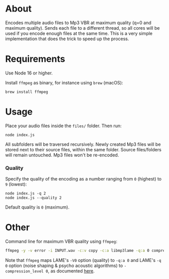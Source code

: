 # About

Encodes multiple audio files to Mp3 VBR at maximum quality (q=0 and maximum quality). Sends each file to a different thread, so all cores will be used if you encode enough files at the same time. This is a very simple implementation that does the trick to speed up the process.

# Requirements

Use Node 16 or higher.

Install `ffmpeg` as binary, for instance using `brew` (macOS):

```shell
brew install ffmpeg
```

# Usage

Place your audio files inside the `files/` folder. Then run:

```shell
node index.js
```

All subfolders will be traversed recursively. Newly created Mp3 files will be stored next to their source files, within the same folder. Source files/folders will remain untouched. Mp3 files won't be re-encoded.

### Quality

Specify the quality of the encoding as a number ranging from `0` (highest) to `9` (lowest):

```shell
node index.js -q 2
node index.js --quality 2
```

Default quality is `0` (maximum).

# Other

Command line for maximum VBR quality using `ffmpeg`:

```sh
ffmpeg -y -v error -i INPUT.wav -c:v copy -c:a libmp3lame -q:a 0 compression_level 0 OUTPUT.mp3
```

Note that `ffmpeg` maps LAME's `-V0` option (quality) to `-q:a 0` and LAME's `-q 0` option (noise shaping & psycho acoustic algorithms) to `-compression_level 0`, as documented [here](https://ffmpeg.org/ffmpeg-codecs.html#libmp3lame-1).
